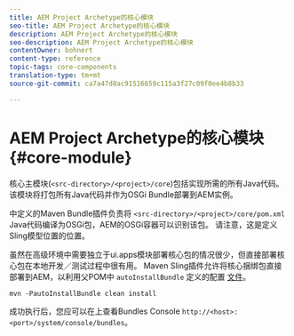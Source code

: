 ```yaml
---
title: AEM Project Archetype的核心模块
seo-title: AEM Project Archetype的核心模块
description: AEM Project Archetype的核心模块
seo-description: AEM Project Archetype的核心模块
contentOwner: bohnert
content-type: reference
topic-tags: core-components
translation-type: tm+mt
source-git-commit: ca7a47d8ac91516659c115a3f27c09f0ee4b8b33

---
```



# AEM Project Archetype的核心模块 {#core-module}

核心主模块(`<src-directory>/<project>/core`)包括实现所需的所有Java代码。 该模块将打包所有Java代码并作为OSGi Bundle部署到AEM实例。

中定义的Maven Bundle插件负责将 `<src-directory>/<project>/core/pom.xml` Java代码编译为OSGi包，AEM的OSGi容器可以识别该包。 请注意，这是定义Sling模型位置的位置。

虽然在高级环境中需要独立于ui.apps模块部署核心包的情况很少，但直接部署核心包在本地开发／测试过程中很有用。 Maven Sling插件允许将核心捆绑包直接部署到AEM，以利用父POM中 `autoInstallBundle` 定义的配置 [文件](overview.md#parent-pom)。

```
mvn -PautoInstallBundle clean install
```

成功执行后，您应可以在上查看Bundles Console `http://<host>:<port>/system/console/bundles`。
